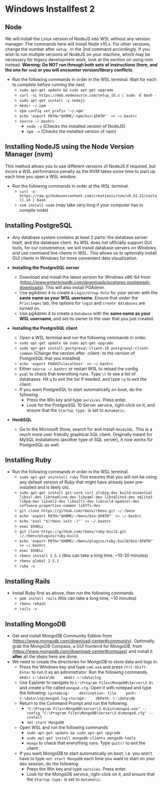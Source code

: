 # Windows Installfest 2

## Node

We will install the Linux version of NodeJS into WSL without any version manager. The commands here will install Node v10.x. For other versions, change the number after `setup_` in the 2nd command accordingly. If you wish to run multiple versions of NodeJS on your machine, which may be necessary for legacy development work, look at the section on using nvm instead. __Warning: Do NOT run through both sets of instructions (here, and the one for `nvm`) or you will encounter version/library conflicts.__

- Run the following commands in order in the WSL terminal. Wait for each to complete before running the next.
	- `sudo apt-get update && sudo apt-get upgrade`
	- `curl -sL https://deb.nodesource.com/setup_10.x | sudo -E bash -`
	- `sudo apt-get install -y nodejs`
  - `mkdir ~/.npm`
  - `npm config set prefix '~/.npm'`
  - `echo 'export PATH="$HOME/.npm/bin:$PATH"' >> ~/.bashrc`
  - `source ~/.bashrc`
	- `node -v` (Checks the installed version of NodeJS)
	- `npm -v` (Checks the installed version of npm)

## Installing NodeJS using the Node Version Manager (nvm)
This method allows you to use different versions of NodeJS if required, but incurs a WSL performance penalty as the NVM takes some time to start up each time you open a WSL window.
- Run the following commands in order at the WSL terminal.
	- `curl -o- https://raw.githubusercontent.com/creationix/nvm/v0.33.11/install.sh | bash`
	- `nvm install node` (may take very long if your computer has to compile node)


## Installing PostgreSQL
- Any database system contains at least 2 parts: the database server itself, and the database client. As WSL does not officially support GUI tools, for our convenience, we will install database servers on Windows, and use command line clients in WSL. This allows us to optionally install GUI clients in Windows for more convenient data visualization.

- __Installing the PostgreSQL server__
	- Download and install the latest version for Windows x86-64 from (https://www.enterprisedb.com/downloads/postgres-postgresql-downloads). This will also install PGAdmin.
	- Use pgAdmin 4 to create a `Login/Group Role` for your server with the __same name as your WSL username__. Ensure that under the `Privileges` tab, the options for `login` and `create databases` are turned on.
	- Use pgAdmin 4 to create a `Database` with the __same name as your WSL username__, and set its owner to the user that you just created.

- __Installing the PostgreSQL client__
	- Open a WSL terminal and run the following commands in order.
	- `sudo apt-get update && sudo apt-get upgrade`
	- `sudo apt-get install postgresql-client-10 postgresql-client-common` (Change the version after -client- to the version of PostgreSQL that you installed)
	- `echo 'export PGHOST=localhost' >> ~/.bashrc`
	- Either `source ~/.bashrc` or restart WSL to reload the config
	- `psql` to check that everything runs. Type `\l` to see a list of databases. Hit `q` to exit the list if needed, and type `\q` to exit the client.
	- If you want PostgreSQL to start automatically on boot, do the following.
		- Press the Win key and type `services`. Press enter.
		- Look for the PostgreSQL 10 Server service, right-click on it, and ensure that the `Startup type:` is set to `Automatic`.

- __HeidiSQL__
  - Go to the Microsoft Store, search for and install `HeidiSQL`. This is a much more user friendly graphical SQL client. Originally meant for MySQL installations (another type of SQL server), it now works for PostgreSQL as well.

## Installing Ruby
- Run the following commands in order in the WSL terminal.
	- `sudo apt-get uninstall ruby` This ensures that you will not be using any default version of Ruby that might have already been pre-installed and is likely old.
	- `sudo apt-get install git-core curl zlib1g-dev build-essential libssl-dev libreadline-dev libyaml-dev libsqlite3-dev sqlite3 libpq-dev libxml2-dev libxslt1-dev libcurl4-openssl-dev software-properties-common libffi-dev`
	- `git clone https://github.com/rbenv/rbenv.git ~/.rbenv`
	- `echo 'export PATH="$HOME/.rbenv/bin:$PATH"' >> ~/.bashrc`
	- `echo 'eval "$(rbenv init -)"' >> ~/.bashrc`
	- `exec $SHELL`
	- `git clone https://github.com/rbenv/ruby-build.git ~/.rbenv/plugins/ruby-build`
	- `echo 'export PATH="$HOME/.rbenv/plugins/ruby-build/bin:$PATH"' >> ~/.bashrc`
	- `exec $SHELL`
	- `rbenv install 2.5.1` (this can take a long time, ~10-30 minutes)
	- `rbenv global 2.5.1`
	- `ruby -v`

## Installing Rails
- Install Ruby first as above, then run the following commands.
	- `gem install rails` (this can take a long time, ~10 minutes)
	- `rbenv rehash`
	- `rails -v`

## Installing MongoDB
- Get and install MongoDB Community Edition from (https://www.mongodb.com/download-center#community). Optionally, grab the MongoDB Compass, a GUI frontend for MongoDB, from (https://www.mongodb.com/download-center#compass) and install it __after__ all the steps here are done.
- We need to create the directories for MongoDB to store data and logs in.
	- Press the Windows key and type `cmd.exe` and press `Ctrl-Shift-Enter` to run it as an administrator. Run the following commands.
		&nbsp;&nbsp;&nbsp;&nbsp;&nbsp;&nbsp; `mkdir c:\data\db`
		&nbsp;&nbsp;&nbsp;&nbsp;&nbsp;&nbsp; `mkdir c:\data\log`
	- Use Explorer to navigate to `C:\Program Files\MongoDB\Server\3.6\` and create a file called `mongod.cfg`. Open it with notepad and type the following:
		`systemLog:`
		&nbsp;&nbsp;&nbsp;&nbsp;&nbsp;&nbsp; `destination: file`
		&nbsp;&nbsp;&nbsp;&nbsp;&nbsp;&nbsp; `path: c:\data\log\mongod.log`
		`storage:`
		&nbsp;&nbsp;&nbsp;&nbsp;&nbsp;&nbsp; `dbPath: c:\data\db`
	- Return to the Command Prompt and run the following.
		- `"C:\Program Files\MongoDB\Server\3.6\bin\mongod.exe" --config "C:\Program Files\MongoDB\Server\3.6\mongod.cfg" --install`
		- `net start MongoDB`
	- Open WSL and run the following commands
		- `sudo apt-get update && sudo apt-get upgrade`
		- `sudo apt-get install mongodb-clients mongodb-tools`
		- `mongo` to check that everything runs. Type `quit()` to exit the client.
	- If you want MongoDB to start automatically on boot, i.e. you won't have to type `net start MongoDB` each time you want to start on your dev session, do the following.
		- Press the Win key and type `services`. Press enter.
		- Look for the MongoDB service, right-click on it, and ensure that the `Startup type:` is set to `Automatic`.
